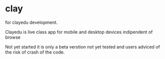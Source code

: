 clay
====

for clayedu development.

Clayedu is live class app for mobile and desktop devices indipendent of browse

Not yet started it is only a beta verstion not yet tested and users adviced of the risk of crash of the code.


